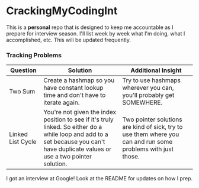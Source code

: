 # CrackingMyCodingInt

This is a **personal** repo that is designed to keep me accountable as I prepare for interview season. I'll list week by week what I'm doing, what I accomplished, etc. This will be updated frequently.     

### Tracking Problems

| Question | Solution | Additional Insight |
| --- | ----------- | ---------------------- |
| Two Sum | Create a hashmap so you have constant lookup time and don't have to iterate again. | Try to use hashmaps wherever you can, you'll probably get SOMEWHERE. |
| Linked List Cycle | You're not given the index position to see if it's truly linked. So either do a while loop and add to a set because you can't have duplicate values or use a two pointer solution. | Two pointer solutions are kind of sick, try to use them where you can and run some problems with just those. |

I got an interview at Google! Look at the README for updates on how I prep.

